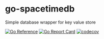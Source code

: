 # go-spacetimedb
Simple database wrapper for key value store

[![Go Reference](https://pkg.go.dev/badge/github.com/takanoriyanagitani/go-spacetimedb.svg)](https://pkg.go.dev/github.com/takanoriyanagitani/go-spacetimedb)
[![Go Report Card](https://goreportcard.com/badge/github.com/takanoriyanagitani/go-spacetimedb)](https://goreportcard.com/report/github.com/takanoriyanagitani/go-spacetimedb)
[![codecov](https://codecov.io/gh/takanoriyanagitani/go-spacetimedb/branch/main/graph/badge.svg?token=6GDBJR8SHK)](https://codecov.io/gh/takanoriyanagitani/go-spacetimedb)
